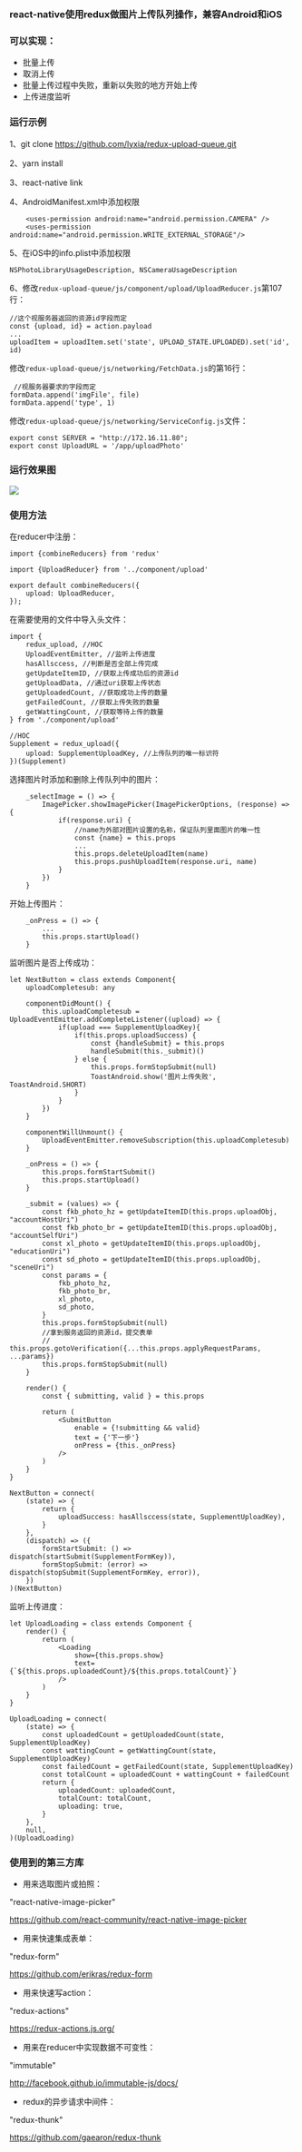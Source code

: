 ### react-native使用redux做图片上传队列操作，兼容Android和iOS

### 可以实现：
- 批量上传
- 取消上传
- 批量上传过程中失败，重新以失败的地方开始上传
- 上传进度监听

### 运行示例
1、git clone https://github.com/lyxia/redux-upload-queue.git

2、yarn install

3、react-native link

4、AndroidManifest.xml中添加权限
```
    <uses-permission android:name="android.permission.CAMERA" />
    <uses-permission android:name="android.permission.WRITE_EXTERNAL_STORAGE"/>
```

5、在iOS中的info.plist中添加权限
```
NSPhotoLibraryUsageDescription, NSCameraUsageDescription
```

6、修改`redux-upload-queue/js/component/upload/UploadReducer.js`第107行：
```
//这个视服务器返回的资源id字段而定
const {upload, id} = action.payload
...
uploadItem = uploadItem.set('state', UPLOAD_STATE.UPLOADED).set('id', id)
```
修改`redux-upload-queue/js/networking/FetchData.js`的第16行：
```
 //视服务器要求的字段而定
formData.append('imgFile', file)
formData.append('type', 1)
```
修改`redux-upload-queue/js/networking/ServiceConfig.js`文件：
```
export const SERVER = "http://172.16.11.80";
export const UploadURL = '/app/uploadPhoto'
```

### 运行效果图
![](https://github.com/lyxia/redux-upload-queue/blob/master/images/page1.png)

### 使用方法
在reducer中注册：
```
import {combineReducers} from 'redux'

import {UploadReducer} from '../component/upload'

export default combineReducers({
    upload: UploadReducer,
});
```
在需要使用的文件中导入头文件：
```
import {
    redux_upload, //HOC
    UploadEventEmitter, //监听上传进度
    hasAllsccess, //判断是否全部上传完成
    getUpdateItemID, //获取上传成功后的资源id
    getUploadData, //通过uri获取上传状态
    getUploadedCount, //获取成功上传的数量
    getFailedCount, //获取上传失败的数量
    getWattingCount, //获取等待上传的数量
} from './component/upload'

//HOC
Supplement = redux_upload({
    upload: SupplementUploadKey, //上传队列的唯一标识符
})(Supplement)

```
选择图片时添加和删除上传队列中的图片：
```
    _selectImage = () => {
        ImagePicker.showImagePicker(ImagePickerOptions, (response) => {
            if(response.uri) {
                //name为外部对图片设置的名称，保证队列里面图片的唯一性
                const {name} = this.props
                ...
                this.props.deleteUploadItem(name)
                this.props.pushUploadItem(response.uri, name)
            }
        })
    }
```
开始上传图片：
```
    _onPress = () => {
        ...
        this.props.startUpload()
    }
```
监听图片是否上传成功：
```
let NextButton = class extends Component{
    uploadCompletesub: any

    componentDidMount() {
        this.uploadCompletesub = UploadEventEmitter.addCompleteListener((upload) => {
            if(upload === SupplementUploadKey){
                if(this.props.uploadSuccess) {
                    const {handleSubmit} = this.props
                    handleSubmit(this._submit)()
                } else {
                    this.props.formStopSubmit(null)
                    ToastAndroid.show('图片上传失败', ToastAndroid.SHORT)
                }
            }
        })
    }

    componentWillUnmount() {
        UploadEventEmitter.removeSubscription(this.uploadCompletesub)
    }

    _onPress = () => {
        this.props.formStartSubmit()
        this.props.startUpload()
    }

    _submit = (values) => {
        const fkb_photo_hz = getUpdateItemID(this.props.uploadObj, "accountHostUri")
        const fkb_photo_br = getUpdateItemID(this.props.uploadObj, "accountSelfUri")
        const xl_photo = getUpdateItemID(this.props.uploadObj, "educationUri")
        const sd_photo = getUpdateItemID(this.props.uploadObj, "sceneUri")
        const params = {
            fkb_photo_hz,
            fkb_photo_br,
            xl_photo,
            sd_photo,
        }
        this.props.formStopSubmit(null)
        //拿到服务返回的资源id，提交表单
        // this.props.gotoVerification({...this.props.applyRequestParams, ...params})
        this.props.formStopSubmit(null)
    }

    render() {
        const { submitting, valid } = this.props

        return (
            <SubmitButton
                enable = {!submitting && valid}
                text = {'下一步'}
                onPress = {this._onPress}
            />
        )
    }
}

NextButton = connect(
    (state) => {
        return {
            uploadSuccess: hasAllsccess(state, SupplementUploadKey),
        }
    },
    (dispatch) => ({
        formStartSubmit: () => dispatch(startSubmit(SupplementFormKey)),
        formStopSubmit: (error) => dispatch(stopSubmit(SupplementFormKey, error)),
    })
)(NextButton)
```
监听上传进度：
```
let UploadLoading = class extends Component {
    render() {
        return (
            <Loading
                show={this.props.show}
                text={`${this.props.uploadedCount}/${this.props.totalCount}`}
            />
        )
    }
}

UploadLoading = connect(
    (state) => {
        const uploadedCount = getUploadedCount(state, SupplementUploadKey)
        const wattingCount = getWattingCount(state, SupplementUploadKey)
        const failedCount = getFailedCount(state, SupplementUploadKey)
        const totalCount = uploadedCount + wattingCount + failedCount
        return {
            uploadedCount: uploadedCount,
            totalCount: totalCount,
            uploading: true,
        }
    },
    null,
)(UploadLoading)
```

### 使用到的第三方库
- 用来选取图片或拍照：

"react-native-image-picker"

https://github.com/react-community/react-native-image-picker

- 用来快速集成表单：

"redux-form"

https://github.com/erikras/redux-form

- 用来快速写action：

"redux-actions"

https://redux-actions.js.org/

- 用来在reducer中实现数据不可变性：

"immutable"

http://facebook.github.io/immutable-js/docs/

- redux的异步请求中间件：

"redux-thunk"

https://github.com/gaearon/redux-thunk
